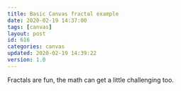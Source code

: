 ```yaml
---
title: Basic Canvas fractal example
date: 2020-02-19 14:37:00
tags: [canvas]
layout: post
id: 616
categories: canvas
updated: 2020-02-19 14:39:22
version: 1.0
---
```


Fractals are fun, the math can get a little challenging too.

<!-- more -->
